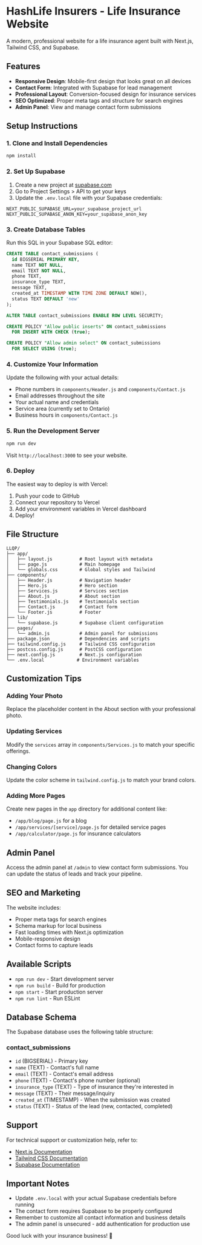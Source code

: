 # HashLife Insurers - Life Insurance Website

A modern, professional website for a life insurance agent built with Next.js, Tailwind CSS, and Supabase.

## Features

- **Responsive Design**: Mobile-first design that looks great on all devices
- **Contact Form**: Integrated with Supabase for lead management
- **Professional Layout**: Conversion-focused design for insurance services
- **SEO Optimized**: Proper meta tags and structure for search engines
- **Admin Panel**: View and manage contact form submissions

## Setup Instructions

### 1. Clone and Install Dependencies

```bash
npm install
```

### 2. Set Up Supabase

1. Create a new project at [supabase.com](https://supabase.com)
2. Go to Project Settings > API to get your keys
3. Update the `.env.local` file with your Supabase credentials:

```env
NEXT_PUBLIC_SUPABASE_URL=your_supabase_project_url
NEXT_PUBLIC_SUPABASE_ANON_KEY=your_supabase_anon_key
```

### 3. Create Database Tables

Run this SQL in your Supabase SQL editor:

```sql
CREATE TABLE contact_submissions (
  id BIGSERIAL PRIMARY KEY,
  name TEXT NOT NULL,
  email TEXT NOT NULL,
  phone TEXT,
  insurance_type TEXT,
  message TEXT,
  created_at TIMESTAMP WITH TIME ZONE DEFAULT NOW(),
  status TEXT DEFAULT 'new'
);

ALTER TABLE contact_submissions ENABLE ROW LEVEL SECURITY;

CREATE POLICY "Allow public inserts" ON contact_submissions
  FOR INSERT WITH CHECK (true);

CREATE POLICY "Allow admin select" ON contact_submissions
  FOR SELECT USING (true);
```

### 4. Customize Your Information

Update the following with your actual details:
- Phone numbers in `components/Header.js` and `components/Contact.js`
- Email addresses throughout the site
- Your actual name and credentials
- Service area (currently set to Ontario)  
- Business hours in `components/Contact.js`

### 5. Run the Development Server

```bash
npm run dev
```

Visit `http://localhost:3000` to see your website.

### 6. Deploy

The easiest way to deploy is with Vercel:

1. Push your code to GitHub
2. Connect your repository to Vercel
3. Add your environment variables in Vercel dashboard
4. Deploy!

## File Structure

```
LLQP/
├── app/
│   ├── layout.js          # Root layout with metadata
│   ├── page.js            # Main homepage
│   └── globals.css        # Global styles and Tailwind
├── components/
│   ├── Header.js          # Navigation header
│   ├── Hero.js            # Hero section
│   ├── Services.js        # Services section
│   ├── About.js           # About section
│   ├── Testimonials.js    # Testimonials section
│   ├── Contact.js         # Contact form
│   └── Footer.js          # Footer
├── lib/
│   └── supabase.js        # Supabase client configuration
├── pages/
│   └── admin.js           # Admin panel for submissions
├── package.json           # Dependencies and scripts
├── tailwind.config.js     # Tailwind CSS configuration
├── postcss.config.js      # PostCSS configuration
├── next.config.js         # Next.js configuration
└── .env.local            # Environment variables
```

## Customization Tips

### Adding Your Photo
Replace the placeholder content in the About section with your professional photo.

### Updating Services
Modify the `services` array in `components/Services.js` to match your specific offerings.

### Changing Colors
Update the color scheme in `tailwind.config.js` to match your brand colors.

### Adding More Pages
Create new pages in the `app` directory for additional content like:
- `/app/blog/page.js` for a blog
- `/app/services/[service]/page.js` for detailed service pages
- `/app/calculator/page.js` for insurance calculators

## Admin Panel

Access the admin panel at `/admin` to view contact form submissions. You can update the status of leads and track your pipeline.

## SEO and Marketing

The website includes:
- Proper meta tags for search engines
- Schema markup for local business
- Fast loading times with Next.js optimization
- Mobile-responsive design
- Contact forms to capture leads

## Available Scripts

- `npm run dev` - Start development server
- `npm run build` - Build for production
- `npm start` - Start production server
- `npm run lint` - Run ESLint

## Database Schema

The Supabase database uses the following table structure:

### contact_submissions
- `id` (BIGSERIAL) - Primary key
- `name` (TEXT) - Contact's full name
- `email` (TEXT) - Contact's email address
- `phone` (TEXT) - Contact's phone number (optional)
- `insurance_type` (TEXT) - Type of insurance they're interested in
- `message` (TEXT) - Their message/inquiry
- `created_at` (TIMESTAMP) - When the submission was created
- `status` (TEXT) - Status of the lead (new, contacted, completed)

## Support

For technical support or customization help, refer to:
- [Next.js Documentation](https://nextjs.org/docs)
- [Tailwind CSS Documentation](https://tailwindcss.com/docs)
- [Supabase Documentation](https://supabase.com/docs)

## Important Notes

- Update `.env.local` with your actual Supabase credentials before running
- The contact form requires Supabase to be properly configured
- Remember to customize all contact information and business details
- The admin panel is unsecured - add authentication for production use

Good luck with your insurance business! 🎯